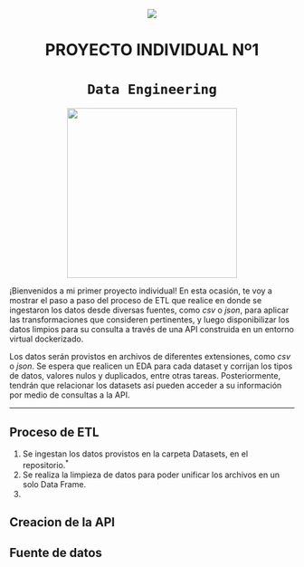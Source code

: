 <p align=center><img src=https://d31uz8lwfmyn8g.cloudfront.net/Assets/logo-henry-white-lg.png><p>

# <h1 align=center> **PROYECTO INDIVIDUAL Nº1** </h1>

# <h1 align=center>**`Data Engineering`**</h1>

<p align="center">
<img src="https://files.realpython.com/media/What-is-Data-Engineering_Watermarked.607e761a3c0e.jpg"  height=300>
</p>

¡Bienvenidos a mi primer proyecto individual! En esta ocasión, te voy a mostrar el paso a paso del proceso de ETL que realice en donde se ingestaron los datos desde diversas fuentes, como *csv* o *json*, para aplicar las transformaciones que consideren pertinentes, y luego disponibilizar los datos limpios para su consulta a través de una API construida en un entorno virtual dockerizado.

Los datos serán provistos en archivos de diferentes extensiones, como *csv* o *json*. Se espera que realicen un EDA para cada dataset y corrijan los tipos de datos, valores nulos y duplicados, entre otras tareas. Posteriormente, tendrán que relacionar los datasets así pueden acceder a su información por medio de consultas a la API.

<hr>  

## **Proceso de ETL**

1) Se ingestan los datos provistos en la carpeta Datasets, en el repositorio.<sup>*</sup>
2) Se realiza la limpieza de datos para poder unificar los archivos en un solo Data Frame.
3) 

## **Creacion de la API**




## **Fuente de datos**


